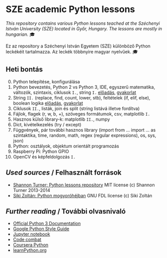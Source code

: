 # SZE academic Python lessons

_This repository contains various Python lessons teached at the Széchenyi István University (SZE) located in Győr, Hungary.
The lessons are mostly in hungarian._ :mortar_board:

Ez az repository a Széchenyi István Egyetem (SZE) különböző Python leckékéit tartalmazza.
Az leckék többnyire magyar nyelvűek. :mortar_board:

## Heti bontás
0. Python telepítése, konfigurálása 
1. Python bevezetés, Python 2 vs Python 3, IDE, egyszerű matematika, változók, szintaxis, ciklusok `I.`, string `I.` [előadás](eload/ea01.ipynb), [gyakorlat](gyak/gyak.md#1-gyakorlat)
2. String `II.` (replace, find, count, lower, stb), feltételek (if, elif, else), boolean logika [előadás](eload/ea01.ipynb), [gyakorlat](gyak/gyak.md#2-gyakorlat)
3. Ciklusok `II.`, listák, join és split (string listává illetve fordítva)
4. Fájlok, flagek (r, w, b, +), szöveges formátumok, csv, matplotlib `I.`
5. Hasznos külső library-k: matplotlib `II.`, numpy
6. Dict, kivételkezelés (try / except) 
7. Függvények, pár további hasznos library (import from ... import ... as szintaktika, time, random, math, regex (regular expressions), os, sys, json)
8. Python: osztályok, objektum orientált programozás
9. Raspberry Pi: Python GPIO
10. OpenCV és képfeldolgozás `I.`

## _Used sources_ / Felhasznált források
- [Shannon Turner: Python lessons repository](https://github.com/shannonturner/python-lessons) MIT license (c) Shannon Turner 2013-2014
- [Siki Zoltán: Python mogyoróhéjban](http://www.agt.bme.hu/gis/python/python_oktato.pdf) GNU FDL license (c) Siki Zoltán

## _Further reading_ / További olvasnivaló
- [Official Python 3 Documentation](https://docs.python.org/3/library/index.html)
- [Google Python Style Guide](https://google.github.io/styleguide/pyguide.html)
- [Jupyter notebook](http://jupyter.org/)
- [Code combat](https://codecombat.com/)
- [Coursera Python](https://www.coursera.org/courses?languages=en&query=python)
- [learnPython.org](https://www.learnpython.org/)